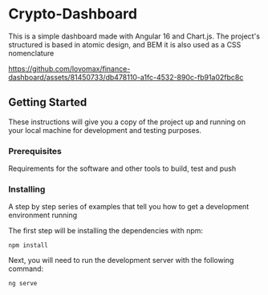 # Crypto-Dashboard

This is a simple dashboard made with Angular 16 and Chart.js. The project's structured is based in atomic design, and BEM it is also used as a CSS nomenclature 



https://github.com/lovomax/finance-dashboard/assets/81450733/db478110-a1fc-4532-890c-fb91a02fbc8c



## Getting Started

These instructions will give you a copy of the project up and running on
your local machine for development and testing purposes.

### Prerequisites

Requirements for the software and other tools to build, test and push 


### Installing

A step by step series of examples that tell you how to get a development
environment running

The first step will be installing the dependencies with npm:

    npm install

Next, you will need to run the development server with the following command:

    ng serve
